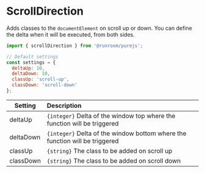 # ScrollDirection

Adds classes to the `documentElement` on scroll up or down. You can define the delta when it will be executed, from both sides.

```javascript
import { scrollDirection } from '@runroom/purejs';

// Default settings
const settings = {
  deltaUp: 10,
  deltaDown: 10,
  classUp: 'scroll-up',
  classDown: 'scroll-down'
};
```

| Setting | Description |
| ------- |:------------|
| deltaUp | `{integer}` Delta of the window top where the function will be triggered |
| deltaDown | `{integer}` Delta of the window bottom where the function will be triggered |
| classUp | `{string}` The class to be added on scroll up |
| classDown | `{string}` The class to be added on scroll down |